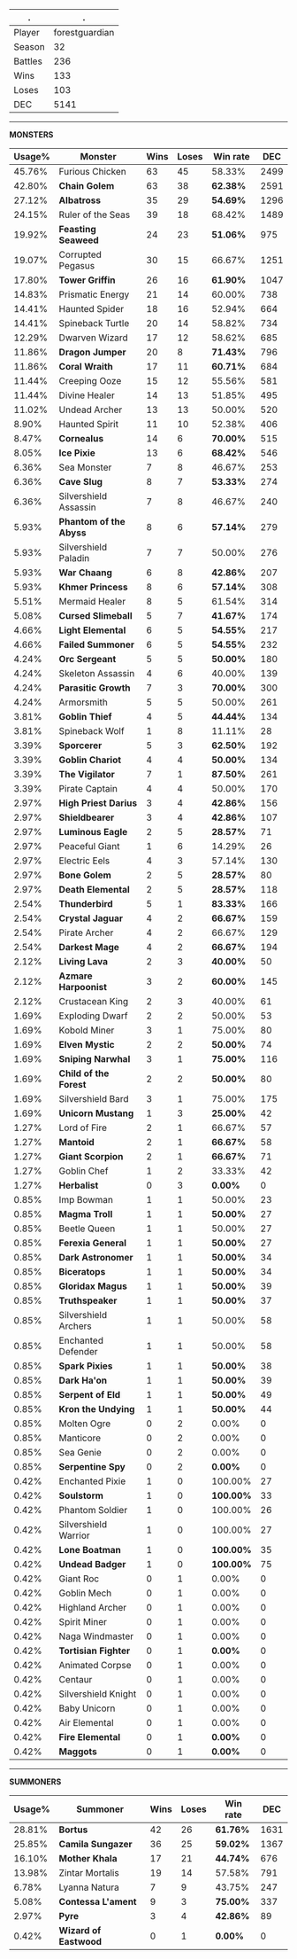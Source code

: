 .|.
|-|-
Player|forestguardian
Season|32
Battles|236
Wins|133
Loses|103
DEC|5141

---
**MONSTERS**

Usage%|Monster|Wins|Loses|Win rate|DEC|
-|-|-|-|-|-|
45.76%|Furious Chicken|63|45|58.33%|2499|
42.80%|**Chain Golem**|63|38|**62.38%**|2591|
27.12%|**Albatross**|35|29|**54.69%**|1296|
24.15%|Ruler of the Seas|39|18|68.42%|1489|
19.92%|**Feasting Seaweed**|24|23|**51.06%**|975|
19.07%|Corrupted Pegasus|30|15|66.67%|1251|
17.80%|**Tower Griffin**|26|16|**61.90%**|1047|
14.83%|Prismatic Energy|21|14|60.00%|738|
14.41%|Haunted Spider|18|16|52.94%|664|
14.41%|Spineback Turtle|20|14|58.82%|734|
12.29%|Dwarven Wizard|17|12|58.62%|685|
11.86%|**Dragon Jumper**|20|8|**71.43%**|796|
11.86%|**Coral Wraith**|17|11|**60.71%**|684|
11.44%|Creeping Ooze|15|12|55.56%|581|
11.44%|Divine Healer|14|13|51.85%|495|
11.02%|Undead Archer|13|13|50.00%|520|
8.90%|Haunted Spirit|11|10|52.38%|406|
8.47%|**Cornealus**|14|6|**70.00%**|515|
8.05%|**Ice Pixie**|13|6|**68.42%**|546|
6.36%|Sea Monster|7|8|46.67%|253|
6.36%|**Cave Slug**|8|7|**53.33%**|274|
6.36%|Silvershield Assassin|7|8|46.67%|240|
5.93%|**Phantom of the Abyss**|8|6|**57.14%**|279|
5.93%|Silvershield Paladin|7|7|50.00%|276|
5.93%|**War Chaang**|6|8|**42.86%**|207|
5.93%|**Khmer Princess**|8|6|**57.14%**|308|
5.51%|Mermaid Healer|8|5|61.54%|314|
5.08%|**Cursed Slimeball**|5|7|**41.67%**|174|
4.66%|**Light Elemental**|6|5|**54.55%**|217|
4.66%|**Failed Summoner**|6|5|**54.55%**|232|
4.24%|**Orc Sergeant**|5|5|**50.00%**|180|
4.24%|Skeleton Assassin|4|6|40.00%|139|
4.24%|**Parasitic Growth**|7|3|**70.00%**|300|
4.24%|Armorsmith|5|5|50.00%|261|
3.81%|**Goblin Thief**|4|5|**44.44%**|134|
3.81%|Spineback Wolf|1|8|11.11%|28|
3.39%|**Sporcerer**|5|3|**62.50%**|192|
3.39%|**Goblin Chariot**|4|4|**50.00%**|134|
3.39%|**The Vigilator**|7|1|**87.50%**|261|
3.39%|Pirate Captain|4|4|50.00%|170|
2.97%|**High Priest Darius**|3|4|**42.86%**|156|
2.97%|**Shieldbearer**|3|4|**42.86%**|107|
2.97%|**Luminous Eagle**|2|5|**28.57%**|71|
2.97%|Peaceful Giant|1|6|14.29%|26|
2.97%|Electric Eels|4|3|57.14%|130|
2.97%|**Bone Golem**|2|5|**28.57%**|80|
2.97%|**Death Elemental**|2|5|**28.57%**|118|
2.54%|**Thunderbird**|5|1|**83.33%**|166|
2.54%|**Crystal Jaguar**|4|2|**66.67%**|159|
2.54%|Pirate Archer|4|2|66.67%|129|
2.54%|**Darkest Mage**|4|2|**66.67%**|194|
2.12%|**Living Lava**|2|3|**40.00%**|50|
2.12%|**Azmare Harpoonist**|3|2|**60.00%**|145|
2.12%|Crustacean King|2|3|40.00%|61|
1.69%|Exploding Dwarf|2|2|50.00%|53|
1.69%|Kobold Miner|3|1|75.00%|80|
1.69%|**Elven Mystic**|2|2|**50.00%**|74|
1.69%|**Sniping Narwhal**|3|1|**75.00%**|116|
1.69%|**Child of the Forest**|2|2|**50.00%**|80|
1.69%|Silvershield Bard|3|1|75.00%|175|
1.69%|**Unicorn Mustang**|1|3|**25.00%**|42|
1.27%|Lord of Fire|2|1|66.67%|57|
1.27%|**Mantoid**|2|1|**66.67%**|58|
1.27%|**Giant Scorpion**|2|1|**66.67%**|71|
1.27%|Goblin Chef|1|2|33.33%|42|
1.27%|**Herbalist**|0|3|**0.00%**|0|
0.85%|Imp Bowman|1|1|50.00%|23|
0.85%|**Magma Troll**|1|1|**50.00%**|27|
0.85%|Beetle Queen|1|1|50.00%|27|
0.85%|**Ferexia General**|1|1|**50.00%**|27|
0.85%|**Dark Astronomer**|1|1|**50.00%**|34|
0.85%|**Biceratops**|1|1|**50.00%**|34|
0.85%|**Gloridax Magus**|1|1|**50.00%**|39|
0.85%|**Truthspeaker**|1|1|**50.00%**|37|
0.85%|Silvershield Archers|1|1|50.00%|58|
0.85%|Enchanted Defender|1|1|50.00%|58|
0.85%|**Spark Pixies**|1|1|**50.00%**|38|
0.85%|**Dark Ha'on**|1|1|**50.00%**|39|
0.85%|**Serpent of Eld**|1|1|**50.00%**|49|
0.85%|**Kron the Undying**|1|1|**50.00%**|44|
0.85%|Molten Ogre|0|2|0.00%|0|
0.85%|Manticore|0|2|0.00%|0|
0.85%|Sea Genie|0|2|0.00%|0|
0.85%|**Serpentine Spy**|0|2|**0.00%**|0|
0.42%|Enchanted Pixie|1|0|100.00%|27|
0.42%|**Soulstorm**|1|0|**100.00%**|33|
0.42%|Phantom Soldier|1|0|100.00%|26|
0.42%|Silvershield Warrior|1|0|100.00%|27|
0.42%|**Lone Boatman**|1|0|**100.00%**|35|
0.42%|**Undead Badger**|1|0|**100.00%**|75|
0.42%|Giant Roc|0|1|0.00%|0|
0.42%|Goblin Mech|0|1|0.00%|0|
0.42%|Highland Archer|0|1|0.00%|0|
0.42%|Spirit Miner|0|1|0.00%|0|
0.42%|Naga Windmaster|0|1|0.00%|0|
0.42%|**Tortisian Fighter**|0|1|**0.00%**|0|
0.42%|Animated Corpse|0|1|0.00%|0|
0.42%|Centaur|0|1|0.00%|0|
0.42%|Silvershield Knight|0|1|0.00%|0|
0.42%|Baby Unicorn|0|1|0.00%|0|
0.42%|Air Elemental|0|1|0.00%|0|
0.42%|**Fire Elemental**|0|1|**0.00%**|0|
0.42%|**Maggots**|0|1|**0.00%**|0|

---
**SUMMONERS**

Usage%|Summoner|Wins|Loses|Win rate|DEC|
-|-|-|-|-|-|
28.81%|**Bortus**|42|26|**61.76%**|1631|
25.85%|**Camila Sungazer**|36|25|**59.02%**|1367|
16.10%|**Mother Khala**|17|21|**44.74%**|676|
13.98%|Zintar Mortalis|19|14|57.58%|791|
6.78%|Lyanna Natura|7|9|43.75%|247|
5.08%|**Contessa L'ament**|9|3|**75.00%**|337|
2.97%|**Pyre**|3|4|**42.86%**|89|
0.42%|**Wizard of Eastwood**|0|1|**0.00%**|0|
